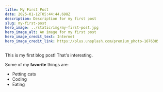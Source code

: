 ```yaml
---
title: My First Post
date: 2025-01-12T05:44:44.698Z
description: Description for my first post
slug: my-first-post
hero_image: ../static/img/my-first-post.jpg
hero_image_alt: An image for my first post
hero_image_credit_text: Internet
hero_image_credit_link: https://plus.unsplash.com/premium_photo-1676385777209-1d435cc69c5a?q=80&w=1170&auto=format&fit=crop&ixlib=rb-4.0.3&ixid=M3wxMjA3fDB8MHxwaG90by1wYWdlfHx8fGVufDB8fHx8fA%3D%3D
---
```


This is my first blog post! That's interesting.

Some of my **favorite** things are:

- Petting cats
- Coding
- Eating
